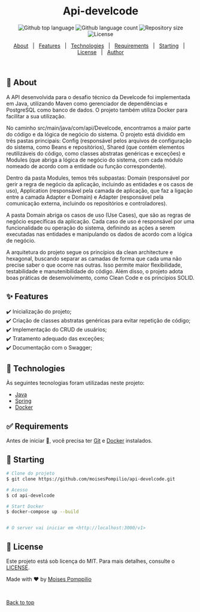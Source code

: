 
<h1 align="center">Api-develcode</h1>

<p align="center">
  <img alt="Github top language" src="https://img.shields.io/github/languages/top/moisespompilio/api-develcode?color=56BEB8">

  <img alt="Github language count" src="https://img.shields.io/github/languages/count/moisespompilio/api-develcode?color=56BEB8">

  <img alt="Repository size" src="https://img.shields.io/github/repo-size/moisespompilio/api-develcode?color=56BEB8">

  <img alt="License" src="https://img.shields.io/github/license/moisespompilio/api-develcode?color=56BEB8">

</p>


<p align="center">
  <a href="#dart-about">About</a> &#xa0; | &#xa0; 
  <a href="#sparkles-features">Features</a> &#xa0; | &#xa0;
  <a href="#rocket-technologies">Technologies</a> &#xa0; | &#xa0;
  <a href="#white_check_mark-requirements">Requirements</a> &#xa0; | &#xa0;
  <a href="#checkered_flag-starting">Starting</a> &#xa0; | &#xa0;
  <a href="#memo-license">License</a> &#xa0; | &#xa0;
  <a href="https://github.com/moisespompilio" target="_blank">Author</a>
</p>

<br>

## :dart: About ##

A API desenvolvida para o desafio técnico da Develcode foi implementada em Java, utilizando Maven como gerenciador de dependências e PostgreSQL como banco de dados. O projeto também utiliza Docker para facilitar a sua utilização.

No caminho src/main/java/com/api/Develcode, encontramos a maior parte do código e da lógica de negócio do sistema. O projeto está dividido em três pastas principais: Config (responsável pelos arquivos de configuração do sistema, como Beans e repositórios), Shared (que contém elementos reutilizáveis do código, como classes abstratas genéricas e exceções) e Modules (que abriga a lógica de negócio do sistema, com cada módulo nomeado de acordo com a entidade ou função correspondente).

Dentro da pasta Modules, temos três subpastas: Domain (responsável por gerir a regra de negócio da aplicação, incluindo as entidades e os casos de uso), Application (responsável pela camada de aplicação, que faz a ligação entre a camada Adapter e Domain) e Adapter (responsável pela comunicação externa, incluindo os repositórios e controladores).

A pasta Domain abriga os casos de uso (Use Cases), que são as regras de negócio específicas da aplicação. Cada caso de uso é responsável por uma funcionalidade ou operação do sistema, definindo as ações a serem executadas nas entidades e manipulando os dados de acordo com a lógica de negócio.

A arquitetura do projeto segue os princípios da clean architecture e hexagonal, buscando separar as camadas de forma que cada uma não precise saber o que ocorre nas outras. Isso permite maior flexibilidade, testabilidade e manutenibilidade do código. Além disso, o projeto adota boas práticas de desenvolvimento, como Clean Code e os princípios SOLID.

## :sparkles: Features ##

:heavy_check_mark: Inicialização do projeto;\
:heavy_check_mark: Criação de classes abstratas genéricas para evitar repetição de código;\
:heavy_check_mark: Implementação do CRUD de usuários;\
:heavy_check_mark: Tratamento adequado das exceções;\
:heavy_check_mark: Documentação com o Swagger;

## :rocket: Technologies ##

Às seguintes tecnologias foram utilizadas neste projeto:

- [Java](https://www.java.com/pt-BR/)
- [Spring](https://spring.io/)
- [Docker](https://www.docker.com/)


## :white_check_mark: Requirements ##

Antes de iniciar :checkered_flag:, você precisa ter [Git](https://git-scm.com) e [Docker](https://www.docker.com/) instalados.

## :checkered_flag: Starting ##

```bash
# Clone do projeto
$ git clone https://github.com/moisesPompilio/api-develcode.git

# Acesso
$ cd api-develcode

# Start Docker
$ docker-compose up --build


# O server vai iniciar em <http://localhost:3000/v1>
```

## :memo: License ##

Este projeto está sob licença do MIT. Para mais detalhes, consulte o [LICENSE](LICENSE.md).


Made with :heart: by <a href="https://github.com/moisespompilio" target="_blank">Moises Pomppilio</a>

&#xa0;

<a href="#top">Back to top</a>
